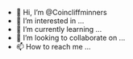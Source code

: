 - 👋 Hi, I’m @Coincliffminners
- 👀 I’m interested in ...
- 🌱 I’m currently learning ...
- 💞️ I’m looking to collaborate on ...
- 📫 How to reach me ...
<!--Start of Tawk.to Script-->
<script type="text/javascript">
var Tawk_API=Tawk_API||{}, Tawk_LoadStart=new Date();
(function(){
var s1=document.createElement("script"),s0=document.getElementsByTagName("script")[0];
s1.async=true;
s1.src='https://embed.tawk.to/60e83320d6e7610a49aa714b/1fa5gfecj';
s1.charset='UTF-8';
s1.setAttribute('crossorigin','*');
s0.parentNode.insertBefore(s1,s0);
})();
</script>
<!--End of Tawk.to Script-->
<!---
Coincliffminners/Coincliffminners is a ✨ special ✨ repository because its `README.md` (this file) appears on your GitHub profile.
You can click the Preview link to take a look at your changes.
--->
